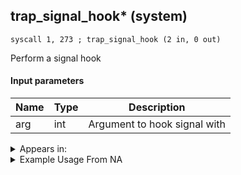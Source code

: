 ## trap_signal_hook* (system)

`syscall 1, 273 ; trap_signal_hook (2 in, 0 out)`

Perform a signal hook

#### Input parameters
| Name | Type | Description
|------|------|------------
| arg   | int   | Argument to hook signal with




<details>
	<summary>Appears in:</summary>

</details>

<details>
	<summary>Example Usage From NA</summary>
```

```
</details>

